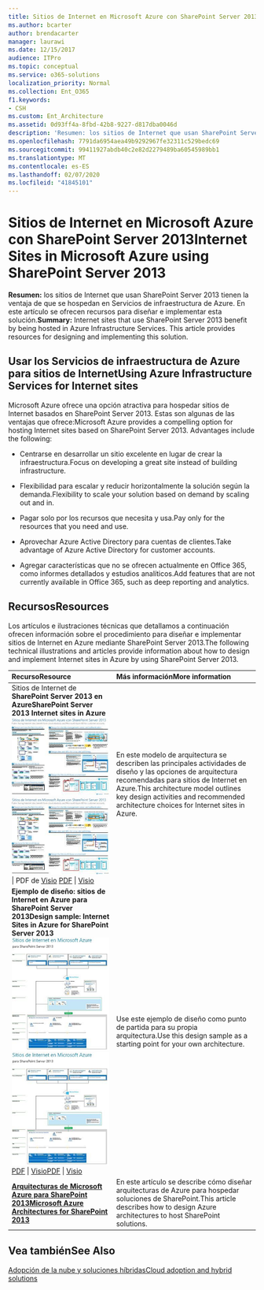 ```yaml
---
title: Sitios de Internet en Microsoft Azure con SharePoint Server 2013
ms.author: bcarter
author: brendacarter
manager: laurawi
ms.date: 12/15/2017
audience: ITPro
ms.topic: conceptual
ms.service: o365-solutions
localization_priority: Normal
ms.collection: Ent_O365
f1.keywords:
- CSH
ms.custom: Ent_Architecture
ms.assetid: 0d93ff4a-8fbd-42b8-9227-d817dba0046d
description: 'Resumen: los sitios de Internet que usan SharePoint Server 2013 tienen la ventaja de que se hospedan en Servicios de infraestructura de Azure. En este artículo se ofrecen recursos para diseñar e implementar esta solución.'
ms.openlocfilehash: 7791da6954aea49b9292967fe32311c529bedc69
ms.sourcegitcommit: 99411927abdb40c2e82d2279489ba60545989bb1
ms.translationtype: MT
ms.contentlocale: es-ES
ms.lasthandoff: 02/07/2020
ms.locfileid: "41845101"
---
```

# <a name="internet-sites-in-microsoft-azure-using-sharepoint-server-2013"></a><span data-ttu-id="3cc51-104">Sitios de Internet en Microsoft Azure con SharePoint Server 2013</span><span class="sxs-lookup"><span data-stu-id="3cc51-104">Internet Sites in Microsoft Azure using SharePoint Server 2013</span></span>

 <span data-ttu-id="3cc51-p102">**Resumen:** los sitios de Internet que usan SharePoint Server 2013 tienen la ventaja de que se hospedan en Servicios de infraestructura de Azure. En este artículo se ofrecen recursos para diseñar e implementar esta solución.</span><span class="sxs-lookup"><span data-stu-id="3cc51-p102">**Summary:** Internet sites that use SharePoint Server 2013 benefit by being hosted in Azure Infrastructure Services. This article provides resources for designing and implementing this solution.</span></span>
  
## <a name="using-azure-infrastructure-services-for-internet-sites"></a><span data-ttu-id="3cc51-107">Usar los Servicios de infraestructura de Azure para sitios de Internet</span><span class="sxs-lookup"><span data-stu-id="3cc51-107">Using Azure Infrastructure Services for Internet sites</span></span>

<span data-ttu-id="3cc51-p103">Microsoft Azure ofrece una opción atractiva para hospedar sitios de Internet basados en SharePoint Server 2013. Estas son algunas de las ventajas que ofrece:</span><span class="sxs-lookup"><span data-stu-id="3cc51-p103">Microsoft Azure provides a compelling option for hosting Internet sites based on SharePoint Server 2013. Advantages include the following:</span></span>
  
- <span data-ttu-id="3cc51-110">Centrarse en desarrollar un sitio excelente en lugar de crear la infraestructura.</span><span class="sxs-lookup"><span data-stu-id="3cc51-110">Focus on developing a great site instead of building infrastructure.</span></span>
    
- <span data-ttu-id="3cc51-111">Flexibilidad para escalar y reducir horizontalmente la solución según la demanda.</span><span class="sxs-lookup"><span data-stu-id="3cc51-111">Flexibility to scale your solution based on demand by scaling out and in.</span></span>
    
- <span data-ttu-id="3cc51-112">Pagar solo por los recursos que necesita y usa.</span><span class="sxs-lookup"><span data-stu-id="3cc51-112">Pay only for the resources that you need and use.</span></span>
    
- <span data-ttu-id="3cc51-113">Aprovechar Azure Active Directory para cuentas de clientes.</span><span class="sxs-lookup"><span data-stu-id="3cc51-113">Take advantage of Azure Active Directory for customer accounts.</span></span>
    
- <span data-ttu-id="3cc51-114">Agregar características que no se ofrecen actualmente en Office 365, como informes detallados y estudios analíticos.</span><span class="sxs-lookup"><span data-stu-id="3cc51-114">Add features that are not currently available in Office 365, such as deep reporting and analytics.</span></span>
    
## <a name="resources"></a><span data-ttu-id="3cc51-115">Recursos</span><span class="sxs-lookup"><span data-stu-id="3cc51-115">Resources</span></span>

<span data-ttu-id="3cc51-116">Los artículos e ilustraciones técnicas que detallamos a continuación ofrecen información sobre el procedimiento para diseñar e implementar sitios de Internet en Azure mediante SharePoint Server 2013.</span><span class="sxs-lookup"><span data-stu-id="3cc51-116">The following technical illustrations and articles provide information about how to design and implement Internet sites in Azure by using SharePoint Server 2013.</span></span>
  
|<span data-ttu-id="3cc51-117">**Recurso**</span><span class="sxs-lookup"><span data-stu-id="3cc51-117">**Resource**</span></span>|<span data-ttu-id="3cc51-118">**Más información**</span><span class="sxs-lookup"><span data-stu-id="3cc51-118">**More information**</span></span>|
|:-----|:-----|
|<span data-ttu-id="3cc51-119">Sitios de Internet de **SharePoint Server 2013 en Azure**</span><span class="sxs-lookup"><span data-stu-id="3cc51-119">**SharePoint Server 2013 Internet sites in Azure**</span></span> <br/> <span data-ttu-id="3cc51-120">[![Imagen de sitios de Internet en Azure usando SharePoint](media/MS-AZ-SPInternetSites.jpg)          ](https://go.microsoft.com/fwlink/p/?LinkId=392552)</span><span class="sxs-lookup"><span data-stu-id="3cc51-120">[![Image of Internet sites in Azure using SharePoint](media/MS-AZ-SPInternetSites.jpg)          ](https://go.microsoft.com/fwlink/p/?LinkId=392552)</span></span> <br/> <span data-ttu-id="3cc51-121">[](https://go.microsoft.com/fwlink/p/?LinkId=392552)\| PDF [           ](https://go.microsoft.com/fwlink/p/?LinkId=392551)de [Visio](https://go.microsoft.com/fwlink/p/?LinkId=392551)  </span><span class="sxs-lookup"><span data-stu-id="3cc51-121">[PDF](https://go.microsoft.com/fwlink/p/?LinkId=392552)  \| [          ](https://go.microsoft.com/fwlink/p/?LinkId=392551)[Visio](https://go.microsoft.com/fwlink/p/?LinkId=392551)</span></span> <br/> |<span data-ttu-id="3cc51-122">En este modelo de arquitectura se describen las principales actividades de diseño y las opciones de arquitectura recomendadas para sitios de Internet en Azure.</span><span class="sxs-lookup"><span data-stu-id="3cc51-122">This architecture model outlines key design activities and recommended architecture choices for Internet sites in Azure.</span></span>  <br/> |
|<span data-ttu-id="3cc51-123">**Ejemplo de diseño: sitios de Internet en Azure para SharePoint Server 2013**</span><span class="sxs-lookup"><span data-stu-id="3cc51-123">**Design sample: Internet Sites in Azure for SharePoint Server 2013**</span></span> <br/> <span data-ttu-id="3cc51-124">[![Imagen de la muestra de diseño: sitios de Internet en Microsoft Azure para SharePoint 2013](media/MS-AZ-InternetSitesDesignSample.jpg)          ](https://go.microsoft.com/fwlink/p/?LinkId=392549)</span><span class="sxs-lookup"><span data-stu-id="3cc51-124">[![Image of the Design sample: Internet sites in Microsoft Azure for SharePoint 2013](media/MS-AZ-InternetSitesDesignSample.jpg)          ](https://go.microsoft.com/fwlink/p/?LinkId=392549)</span></span> <br/> <span data-ttu-id="3cc51-125">[PDF](https://go.microsoft.com/fwlink/p/?LinkId=392549)  \| [Visio](https://go.microsoft.com/fwlink/p/?LinkId=392548)</span><span class="sxs-lookup"><span data-stu-id="3cc51-125">[PDF](https://go.microsoft.com/fwlink/p/?LinkId=392549)  \| [Visio](https://go.microsoft.com/fwlink/p/?LinkId=392548)</span></span> <br/> |<span data-ttu-id="3cc51-126">Use este ejemplo de diseño como punto de partida para su propia arquitectura.</span><span class="sxs-lookup"><span data-stu-id="3cc51-126">Use this design sample as a starting point for your own architecture.</span></span>  <br/> |
|<span data-ttu-id="3cc51-127">**[Arquitecturas de Microsoft Azure para SharePoint 2013](microsoft-azure-architectures-for-sharepoint-2013.md)**</span><span class="sxs-lookup"><span data-stu-id="3cc51-127">**[Microsoft Azure Architectures for SharePoint 2013](microsoft-azure-architectures-for-sharepoint-2013.md)**</span></span> <br/> |<span data-ttu-id="3cc51-128">En este artículo se describe cómo diseñar arquitecturas de Azure para hospedar soluciones de SharePoint.</span><span class="sxs-lookup"><span data-stu-id="3cc51-128">This article describes how to design Azure architectures to host SharePoint solutions.</span></span>  <br/> |

## <a name="see-also"></a><span data-ttu-id="3cc51-129">Vea también</span><span class="sxs-lookup"><span data-stu-id="3cc51-129">See Also</span></span>

[<span data-ttu-id="3cc51-130">Adopción de la nube y soluciones híbridas</span><span class="sxs-lookup"><span data-stu-id="3cc51-130">Cloud adoption and hybrid solutions</span></span>](cloud-adoption-and-hybrid-solutions.md)



